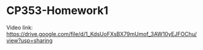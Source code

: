 #  CP353-Homework1
Video link: https://drive.google.com/file/d/1_KdsUoFXsBX79mUmof_3AW10yEJFOChu/view?usp=sharing
